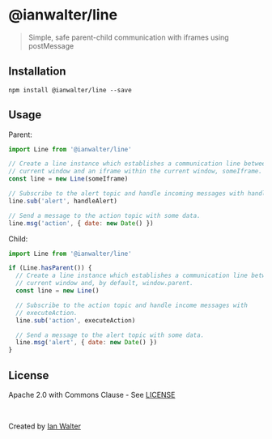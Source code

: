 # @ianwalter/line
> Simple, safe parent-child communication with iframes using postMessage

## Installation

```console
npm install @ianwalter/line --save
```

## Usage

Parent:

```js
import Line from '@ianwalter/line'

// Create a line instance which establishes a communication line between the
// current window and an iframe within the current window, someIframe.
const line = new Line(someIframe)

// Subscribe to the alert topic and handle incoming messages with handleAlert.
line.sub('alert', handleAlert)

// Send a message to the action topic with some data.
line.msg('action', { date: new Date() })
```

Child:

```js
import Line from '@ianwalter/line'

if (Line.hasParent()) {
  // Create a line instance which establishes a communication line between the
  // current window and, by default, window.parent.
  const line = new Line()

  // Subscribe to the action topic and handle income messages with
  // executeAction.
  line.sub('action', executeAction)

  // Send a message to the alert topic with some data.
  line.msg('alert', { date: new Date() })
}
```

## License

Apache 2.0 with Commons Clause - See [LICENSE](https://github.com/ianwalter/line/blob/master/LICENSE)

&nbsp;

Created by [Ian Walter](https://iankwalter.com)

